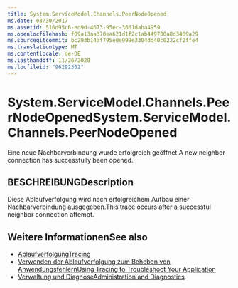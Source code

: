 ```yaml
---
title: System.ServiceModel.Channels.PeerNodeOpened
ms.date: 03/30/2017
ms.assetid: 516d95c6-ed9d-4673-95ec-3661daba4959
ms.openlocfilehash: f09a13aa370ea621d1f2c1ab449780a8d3489a29
ms.sourcegitcommit: bc293b14af795e0e999e3304dd40c0222cf2ffe4
ms.translationtype: MT
ms.contentlocale: de-DE
ms.lasthandoff: 11/26/2020
ms.locfileid: "96292362"
---
```

# <a name="systemservicemodelchannelspeernodeopened"></a><span data-ttu-id="4b9d4-102">System.ServiceModel.Channels.PeerNodeOpened</span><span class="sxs-lookup"><span data-stu-id="4b9d4-102">System.ServiceModel.Channels.PeerNodeOpened</span></span>

<span data-ttu-id="4b9d4-103">Eine neue Nachbarverbindung wurde erfolgreich geöffnet.</span><span class="sxs-lookup"><span data-stu-id="4b9d4-103">A new neighbor connection has successfully been opened.</span></span>  
  
## <a name="description"></a><span data-ttu-id="4b9d4-104">BESCHREIBUNG</span><span class="sxs-lookup"><span data-stu-id="4b9d4-104">Description</span></span>  

 <span data-ttu-id="4b9d4-105">Diese Ablaufverfolgung wird nach erfolgreichem Aufbau einer Nachbarverbindung ausgegeben.</span><span class="sxs-lookup"><span data-stu-id="4b9d4-105">This trace occurs after a successful neighbor connection attempt.</span></span>  
  
## <a name="see-also"></a><span data-ttu-id="4b9d4-106">Weitere Informationen</span><span class="sxs-lookup"><span data-stu-id="4b9d4-106">See also</span></span>

- [<span data-ttu-id="4b9d4-107">Ablaufverfolgung</span><span class="sxs-lookup"><span data-stu-id="4b9d4-107">Tracing</span></span>](index.md)
- [<span data-ttu-id="4b9d4-108">Verwenden der Ablaufverfolgung zum Beheben von Anwendungsfehlern</span><span class="sxs-lookup"><span data-stu-id="4b9d4-108">Using Tracing to Troubleshoot Your Application</span></span>](using-tracing-to-troubleshoot-your-application.md)
- [<span data-ttu-id="4b9d4-109">Verwaltung und Diagnose</span><span class="sxs-lookup"><span data-stu-id="4b9d4-109">Administration and Diagnostics</span></span>](../index.md)

